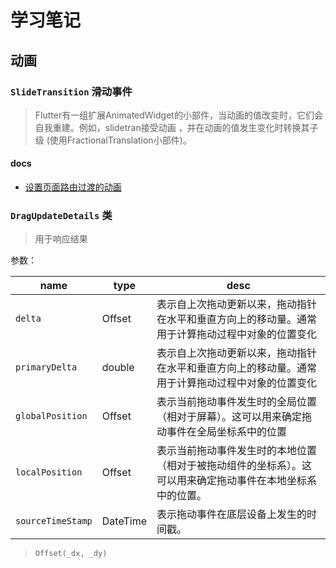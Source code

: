 # 学习笔记



## 动画

### `SlideTransition` 滑动事件

> Flutter有一组扩展AnimatedWidget的小部件，当动画的值改变时，它们会自我重建。例如，slidetran接受动画 <Offset>，并在动画的值发生变化时转换其子级 (使用FractionalTranslation小部件)。

#### docs

- [设置页面路由过渡的动画](https://docs.flutter.dev/cookbook/animation/page-route-animation#1-set-up-a-pageroutebuilder)



### `DragUpdateDetails` 类

> 用于响应结果



参数：

| name              | type     | desc                                                         |
| ----------------- | -------- | ------------------------------------------------------------ |
| `delta`           | Offset   | 表示自上次拖动更新以来，拖动指针在水平和垂直方向上的移动量。通常用于计算拖动过程中对象的位置变化 |
| `primaryDelta`    | double   | 表示自上次拖动更新以来，拖动指针在水平和垂直方向上的移动量。通常用于计算拖动过程中对象的位置变化 |
| `globalPosition`  | Offset   | 表示当前拖动事件发生时的全局位置（相对于屏幕）。这可以用来确定拖动事件在全局坐标系中的位置 |
| `localPosition`   | Offset   | 表示当前拖动事件发生时的本地位置（相对于被拖动组件的坐标系）。这可以用来确定拖动事件在本地坐标系中的位置。 |
| `sourceTimeStamp` | DateTime | 表示拖动事件在底层设备上发生的时间戳。                       |

> `Offset(_dx, _dy)`